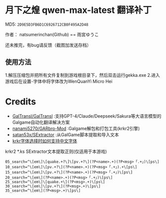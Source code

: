 # 月下之煌 qwen-max-latest 翻译补丁

MD5: `2D9E5D3FB6D1C6926712CB0F495A2D48`

作者： natsumerinchan(Github) == 雨宮ゆうこ

还未推完，有bug请反馈（截图加发送存档）

## 使用方法
1.解压压缩包并把所有文件复制到游戏根目录下，然后双击运行gekka.exe
2.进入游戏后在设置-字体中将字体改为WenQuanYi Micro Hei

# Credits

- [GalTransl/GalTransl](https://github.com/GalTransl/GalTransl.git) :支持GPT-4/Claude/Deepseek/Sakura等大语言模型的Galgame自动化翻译解决方案
- [nanami5270/GARbro-Mod](https://github.com/nanami5270/GARbro-Mod.git) :Galgame解包和打包工具(krkr2引擎)
- [satan53x/SExtractor](https://github.com/satan53x/SExtractor.git) :从GalGame脚本提取和导入文本
- [krkr字体选择时如何支持中文字体](https://zhuanlan.zhihu.com/p/21775023)

krkr2 *.ks SExtractor文本提取正则(仅适用于本游戏)
```
05_search=^\[em\]\[quake.+?\]\[pv.+?\](?P<name>.+)(?P<msg>「.+」)\[ps\]
10_search=^\[em\]\[pv.+?\](?P<name>.+)(?P<msg>「.+」).+\[ps\]
15_search=^\[em\]\[pv.+?\](?P<name>.+)(?P<msg>「.+」)\[ps\]
20_search=^\[em\](?P<name>.+)(?P<msg>「.+」)\[ps\]
25_search=^\[em\]\[quake.+\](?P<msg>.+)\[ps\]
30_search=^\[em\]\[pv.+?\](?P<msg>.+)\[ps\]
35_search=^\[em\](?P<msg>.+)\[ps\]
```
